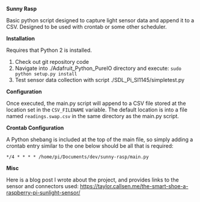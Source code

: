 **Sunny Rasp**

Basic python script designed to capture light sensor data and append it to a CSV. Designed to be used with crontab or some other scheduler.

**Installation**

Requires that Python 2 is installed.

 1. Check out git repository code
 2. Navigate into ./Adafruit_Python_PureIO directory and execute: `sudo python setup.py install`
 3. Test sensor data collection with script ./SDL_Pi_SI1145/simpletest.py

**Configuration**

Once executed, the main.py script will append to a CSV file stored at the location set in the `CSV_FILENAME` variable. The default location is into a file named `readings.swap.csv` in the same directory as the main.py script.

**Crontab Configuration**

A Python shebang is included at the top of the main file, so simply adding a crontab entry similar to the one below should be all that is required:

    */4 * * * * /home/pi/Documents/dev/sunny-rasp/main.py

**Misc**

Here is a blog post I wrote about the project, and provides links to the sensor and connectors used: https://taylor.callsen.me/the-smart-shoe-a-raspberry-pi-sunlight-sensor/